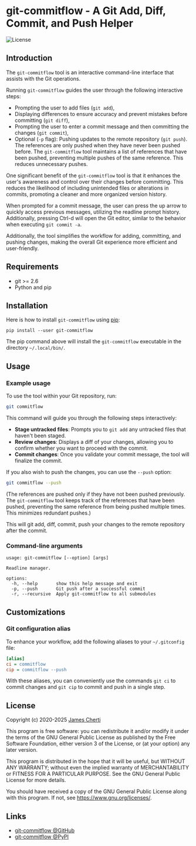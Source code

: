 # git-commitflow - A Git Add, Diff, Commit, and Push Helper
![License](https://img.shields.io/github/license/jamescherti/outline-indent.el)

## Introduction

The `git-commitflow` tool is an interactive command-line interface that assists with the Git operations.

Running `git-commitflow` guides the user through the following interactive steps:
- Prompting the user to add files (`git add`),
- Displaying differences to ensure accuracy and prevent mistakes before committing (`git diff`),
- Prompting the user to enter a commit message and then committing the changes (`git commit`),
- Optional (`-p` flag): Pushing updates to the remote repository (`git push`). The references are only pushed when they have never been pushed before. The `git-commitflow` tool maintains a list of references that have been pushed, preventing multiple pushes of the same reference. This reduces unnecessary pushes.

One significant benefit of the `git-commitflow` tool is that it enhances the user's awareness and control over their changes before committing. This reduces the likelihood of including unintended files or alterations in commits, promoting a cleaner and more organized version history.

When prompted for a commit message, the user can press the up arrow to quickly access previous messages, utilizing the readline prompt history. Additionally, pressing Ctrl-d will open the Git editor, similar to the behavior when executing `git commit -a`.

Additionally, the tool simplifies the workflow for adding, committing, and pushing changes, making the overall Git experience more efficient and user-friendly.

## Requirements

- git >= 2.6
- Python and pip

## Installation

Here is how to install `git-commitflow` using [pip](https://pypi.org/project/pip/):
```
pip install --user git-commitflow
```

The pip command above will install the `git-commitflow` executable in the directory `~/.local/bin/`.

## Usage

### Example usage

To use the tool within your Git repository, run:

```bash
git commitflow
```

This command will guide you through the following steps interactively:

- **Stage untracked files**: Prompts you to `git add` any untracked files that haven't been staged.
- **Review changes**: Displays a diff of your changes, allowing you to confirm whether you want to proceed with the commit.
- **Commit changes**: Once you validate your commit message, the tool will finalize the commit.

If you also wish to push the changes, you can use the `--push` option:

```bash
git commitflow --push
```

(The references are pushed only if they have not been pushed previously. The `git-commitflow` tool keeps track of the references that have been pushed, preventing the same reference from being pushed multiple times. This minimizes redundant pushes.)

This will git add, diff, commit, push your changes to the remote repository after the commit.

### Command-line arguments

```
usage: git-commitflow [--option] [args]

Readline manager.

options:
  -h, --help       show this help message and exit
  -p, --push       Git push after a successful commit
  -r, --recursive  Apply git-commitflow to all submodules
```

## Customizations

### Git configuration alias

To enhance your workflow, add the following aliases to your `~/.gitconfig` file:

```ini
[alias]
ci = commitflow
cip = commitflow --push
```

With these aliases, you can conveniently use the commands `git ci` to commit changes and `git cip` to commit and push in a single step.

## License

Copyright (c) 2020-2025 [James Cherti](https://www.jamescherti.com)

This program is free software: you can redistribute it and/or modify it under the terms of the GNU General Public License as published by the Free Software Foundation, either version 3 of the License, or (at your option) any later version.

This program is distributed in the hope that it will be useful, but WITHOUT ANY WARRANTY; without even the implied warranty of MERCHANTABILITY or FITNESS FOR A PARTICULAR PURPOSE. See the GNU General Public License for more details.

You should have received a copy of the GNU General Public License along with this program. If not, see <https://www.gnu.org/licenses/>.

## Links

- [git-commitflow @GitHub](https://github.com/jamescherti/git-commitflow)
- [git-commitflow @PyPI](https://pypi.org/project/git-commitflow/)
